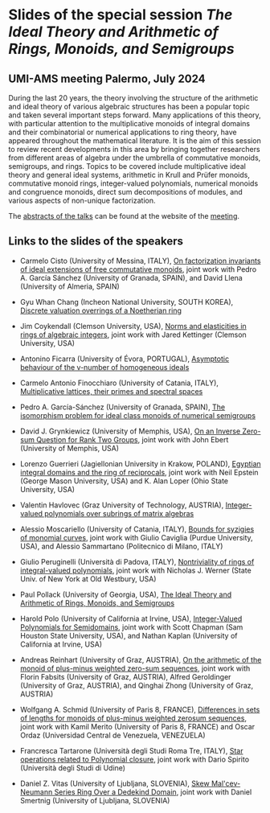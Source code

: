 # Slides of the special session *The Ideal Theory and Arithmetic of Rings, Monoids, and Semigroups*

## UMI-AMS meeting Palermo, July 2024

During the last 20 years, the theory involving the structure of the arithmetic and ideal theory of various algebraic structures has been a popular topic and taken several important steps forward. Many applications of this theory, with particular attention to the multiplicative monoids of integral domains and their combinatorial or numerical applications to ring theory, have appeared throughout the mathematical literature. It is the aim of this session to review recent developments in this area by bringing together researchers from different areas of algebra under the umbrella of commutative monoids, semigroups, and rings. Topics to be covered include multiplicative ideal theory and general ideal systems, arithmetic in Krull and Prüfer monoids, commutative monoid rings, integer-valued polynomials, numerical monoids and congruence monoids, direct sum decompositions of modules, and various aspects of non-unique factorization.

The [abstracts of the talks](https://umi.dm.unibo.it/jm-umi-ams/wp-content/uploads/gravity_forms/4-d0932360595218ee3f04f5bfdd3fc5c8/2024/05/PalermoFactSession.pdf) can be found at the website of the [meeting](https://umi.dm.unibo.it/jm-umi-ams/).


## Links to the slides of the speakers

- Carmelo Cisto (University of Messina, ITALY), [On factorization invariants of ideal extensions of free commutative monoids](slides/cisto.pdf), joint work with Pedro A. García Sánchez (University of Granada, SPAIN), and David Llena (University of Almeria, SPAIN)

- Gyu Whan Chang (Incheon National University, SOUTH KOREA), [Discrete valuation overrings of a Noetherian ring](slides/chang.pdf)

- Jim Coykendall (Clemson University, USA), [Norms and elasticities in rings of algebraic integers](slides/coykendall.pdf), joint work with Jared Kettinger (Clemson University, USA)

- Antonino Ficarra (University of Évora, PORTUGAL), [Asymptotic behaviour of the v-number of homogeneous ideals](slides/ficarra.pdf)

- Carmelo Antonio Finocchiaro (University of Catania, ITALY), [Multiplicative lattices, their primes and spectral spaces](slides/carmelo.pdf) 

- Pedro A. García-Sánchez (University of Granada, SPAIN), [The isomorphism problem for ideal class monoids of numerical semigroups](https://pedritomelenas.github.io/slides-umi-ams-palermo-2024)

- David J. Grynkiewicz (University of Memphis, USA), [On an Inverse Zero-sum Question for Rank Two Groups](slides/grynkiewicz.pdf), joint work with John Ebert (University of Memphis, USA)

- Lorenzo Guerrieri (Jagiellonian University in Krakow, POLAND), [Egyptian integral domains and the ring of reciprocals](slides/guerrieri.pdf), joint work with Neil Epstein (George Mason University, USA) and K. Alan Loper (Ohio State University, USA)

- Valentin Havlovec (Graz University of Technology, AUSTRIA), [Integer-valued polynomials over subrings of matrix algebras](slides/havlovec.pdf)

- Alessio Moscariello (University of Catania, ITALY), [Bounds for syzigies of monomial curves](slides/moscariello.pdf), joint work with Giulio Caviglia (Purdue University, USA), and Alessio Sammartano (Politecnico di Milano, ITALY)

- Giulio Peruginelli (Università di Padova, ITALY), [Nontriviality of rings of integral-valued polynomials](slides/peruginelli.pdf), joint work with Nicholas J. Werner (State Univ. of New York at Old Westbury, USA)

- Paul Pollack (University of Georgia, USA), [The Ideal Theory and Arithmetic of Rings, Monoids, and Semigroups](slides/pollack.pdf)

- Harold Polo (University of California at Irvine, USA), [Integer-Valued Polynomials for Semidomains](slides/polo.pdf), joint work with Scott Chapman (Sam Houston State University, USA), and  Nathan Kaplan (University of California at Irvine, USA)

- Andreas Reinhart (University of Graz, AUSTRIA), [On the arithmetic of the monoid of plus-minus weighted zero-sum sequences](slides/reinhart.pdf), joint work with Florin Fabsits (University of Graz, AUSTRIA), Alfred Geroldinger (University of Graz, AUSTRIA), and  Qinghai Zhong (University of Graz, AUSTRIA)

- Wolfgang A. Schmid (University of Paris 8, FRANCE), [Differences in sets of lengths for monoids of plus-minus weighted zerosum sequences](slides/schmid.pdf), joint work with Kamil Merito (University of Paris 8, FRANCE) and Oscar Ordaz (Universidad Central de Venezuela, VENEZUELA)

- Francresca Tartarone (Università degli Studi Roma Tre, ITALY), [Star operations related to Polynomial closure](slides/tartarone.pdf), joint work with Dario Spirito (Università degli Studi di Udine)

- Daniel Z. Vitas (University of Ljubljana, SLOVENIA), [Skew Mal'cev-Neumann Series Ring Over a Dedekind Domain](slides/vitas.pdf), joint work with Daniel Smertnig (University of Ljubljana, SLOVENIA)


